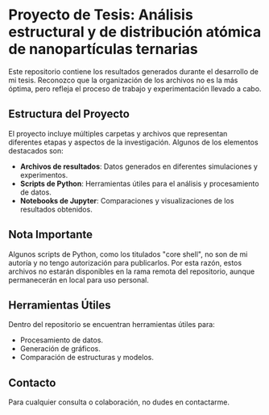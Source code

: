 # Proyecto de Tesis: Análisis estructural y de distribución atómica de nanopartículas ternarias

Este repositorio contiene los resultados generados durante el desarrollo de mi tesis. Reconozco que la organización de los archivos no es la más óptima, pero refleja el proceso de trabajo y experimentación llevado a cabo.

## Estructura del Proyecto

El proyecto incluye múltiples carpetas y archivos que representan diferentes etapas y aspectos de la investigación. Algunos de los elementos destacados son:

- **Archivos de resultados**: Datos generados en diferentes simulaciones y experimentos.
- **Scripts de Python**: Herramientas útiles para el análisis y procesamiento de datos.
- **Notebooks de Jupyter**: Comparaciones y visualizaciones de los resultados obtenidos.

## Nota Importante

Algunos scripts de Python, como los titulados "core shell", no son de mi autoría y no tengo autorización para publicarlos. Por esta razón, estos archivos no estarán disponibles en la rama remota del repositorio, aunque permanecerán en local para uso personal.

## Herramientas Útiles

Dentro del repositorio se encuentran herramientas útiles para:

- Procesamiento de datos.
- Generación de gráficos.
- Comparación de estructuras y modelos.

## Contacto

Para cualquier consulta o colaboración, no dudes en contactarme.
